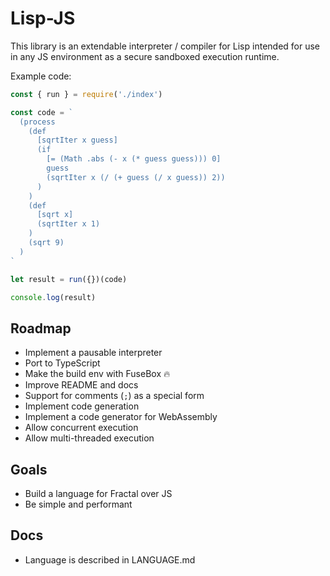 # Lisp-JS

This library is an extendable interpreter / compiler for Lisp intended for use in any JS environment as a secure sandboxed execution runtime.

Example code:

```javascript
const { run } = require('./index')

const code = `
  (process
    (def
      [sqrtIter x guess]
      (if
        [= (Math .abs (- x (* guess guess))) 0]
        guess
        (sqrtIter x (/ (+ guess (/ x guess)) 2))
      )
    )
    (def
      [sqrt x]
      (sqrtIter x 1)
    )
    (sqrt 9)
  )
`

let result = run({})(code)

console.log(result)
```

## Roadmap

- Implement a pausable interpreter
- Port to TypeScript
- Make the build env with FuseBox :fire:
- Improve README and docs
- Support for comments (`;`) as a special form
- Implement code generation
- Implement a code generator for WebAssembly
- Allow concurrent execution
- Allow multi-threaded execution

## Goals

- Build a language for Fractal over JS
- Be simple and performant

## Docs

- Language is described in LANGUAGE.md

